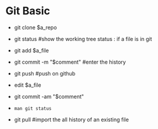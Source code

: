 # Git Basic
- git clone $a_repo
- git status #show the working tree status : if a file is in git
- git add $a_file
- git commit -m "$comment" #enter the history
- git push #push on github
- edit $a_file
- git commit -am "$comment"
- `man git status`

- git pull #import the all history of an existing file

